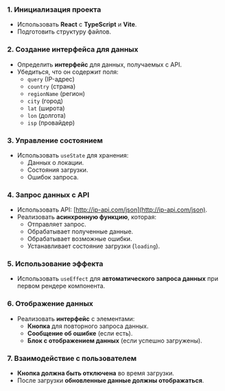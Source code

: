### 1. Инициализация проекта
- Использовать **React** с **TypeScript** и **Vite**.
- Подготовить структуру файлов.

### 2. Создание интерфейса для данных
- Определить **интерфейс** для данных, получаемых с API.
- Убедиться, что он содержит поля:
  - `query` (IP-адрес)
  - `country` (страна)
  - `regionName` (регион)
  - `city` (город)
  - `lat` (широта)
  - `lon` (долгота)
  - `isp` (провайдер)

### 3. Управление состоянием
- Использовать `useState` для хранения:
  - Данных о локации.
  - Состояния загрузки.
  - Ошибок запроса.

### 4. Запрос данных с API
- Использовать API: [http://ip-api.com/json](http://ip-api.com/json).
- Реализовать **асинхронную функцию**, которая:
  - Отправляет запрос.
  - Обрабатывает полученные данные.
  - Обрабатывает возможные ошибки.
  - Устанавливает состояние загрузки (`loading`).

### 5. Использование эффекта
- Использовать `useEffect` для **автоматического запроса данных** при первом рендере компонента.

### 6. Отображение данных
- Реализовать **интерфейс** с элементами:
  - **Кнопка** для повторного запроса данных.
  - **Сообщение об ошибке** (если есть).
  - **Блок с отображением данных** (если успешно загружены).

### 7. Взаимодействие с пользователем
- **Кнопка должна быть отключена** во время загрузки.
- После загрузки **обновленные данные должны отображаться**.